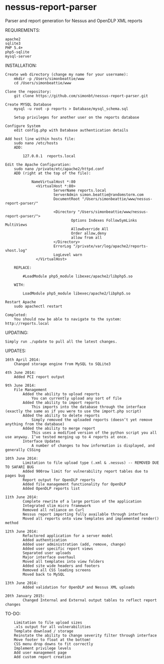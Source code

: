 nessus-report-parser
====================

Parser and report generation for Nessus and OpenDLP XML reports

REQUIREMENTS:

    apache2
    sqlite3
    PHP 5.4+
    php5-sqlite
    mysql-server

INSTALLATION:

    Create web directory (change my name for your username):
        mkdir -p /Users/simonbeattie/www
        cd /Users/simonbeattie/www

    Clone the repository:
        git clone https://github.com/simonbt/nessus-report-parser.git

    Create MYSQL Database
        mysql -u root -p reports > Database/mysql_schema.sql

        Setup privileges for another user on the reports database

    Configure System
        edit config.php with Database authentication details

    Add host line within hosts file:
        sudo nano /etc/hosts
        ADD:

            127.0.0.1  reports.local

    Edit the Apache Configuration:
        sudo nano /private/etc/apache2/httpd.conf
        ADD (right at the top of the file):
        
                NameVirtualHost *:80
                  <VirtualHost *:80>
                          ServerName reports.local
                          ServerAdmin simon.beattie@randomstorm.com
                          DocumentRoot "/Users/simonbeattie/www/nessus-report-parser/"

                          <Directory "/Users/simonbeattie/www/nessus-report-parser/">
                                  Options Indexes FollowSymLinks MultiViews
                                  AllowOverride All
                                  Order allow,deny
                                  allow from all
                          </Directory>
                          ErrorLog "/private/var/log/apache2/reports-vhost.log"
                          LogLevel warn
                  </VirtualHost>

        REPLACE:

            #LoadModule php5_module libexec/apache2/libphp5.so

        WITH:

            LoadModule php5_module libexec/apache2/libphp5.so

    Restart Apache
        sudo apachectl restart

    Completed:
        You should now be able to navigate to the system: http://reports.local

UPDATING:

    Simply run ./update to pull all the latest changes.

UPDATES:

    16th April 2014:
        Changed storage engine from MySQL to SQLite3

    4th June 2014:
        Added PCI report output

    9th June 2014:
        File Management
            Added the ability to upload reports
                You can currently upload any sort of file
            Added the ability to import reports
                This imports into the database through the interface (exactly the same as if you were to use the import.php script)
            Added the ability to delete reports
                Simply removed the uploaded reports (doesn’t yet remove anything from the database)
            Added the ability to merge report
                This uses a modified version of the python script you all use anyway. I’ve tested merging up to 4 reports at once.
            Interface Updates
                A number of changes to how information is displayed, and generally CSSing

    10th June 2014:
            Limitation to file upload type (.xml & .nessus) -- REMOVED DUE TO SAFARI BUG
            Added 900row limit for vulnerability report tables due to pages bug
            Report output for OpenDLP reports
            Added file management functionality for OpenDLP
            Added OpenDLP reports list

    11th June 2014:
            Complete rewrite of a large portion of the application
            Integrated slim micro framework
            Removed all reliance on Curl
            Nessus report importing fully available through interface
            Moved all reports onto view templates and implemented render() method

    12th June 2014:
            Refactored application for a server model
            Added authentication
            Added user administration (add, remove, change)
            Added user specific report views
            Separated user uploads
            Major interface overhaul
            Moved all templates into view folders
            Added site wide headers and footers
            Removed all CSS loading screens
            Moved back to MySQL

    13th June 2014:
            Added validation for OpenDLP and Nessus XML uploads

    20th January 2015:
            Changed Internal and External output tables to reflect report changes

TO-DO:

        Limitation to file upload sizes
        .xls output for all vulnerabilities
        Template download / storage
        Reinstate the ability to change severity filter through interface
        Move footer to float at the bottom!
        CSS menu drop downs to fit correctly
        Implement privilege levels
        Add user management page
        Add custom report creation
